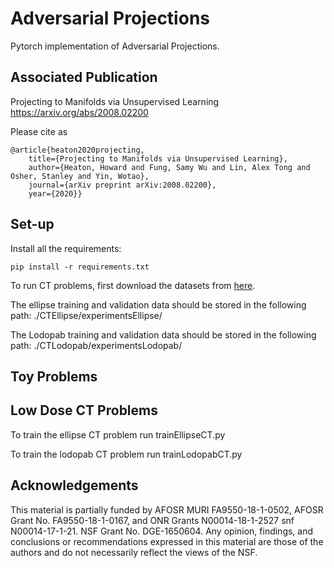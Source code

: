# Adversarial Projections
Pytorch implementation of Adversarial Projections.

## Associated Publication

Projecting to Manifolds via Unsupervised Learning
https://arxiv.org/abs/2008.02200

Please cite as
    
    @article{heaton2020projecting,
        title={Projecting to Manifolds via Unsupervised Learning},
        author={Heaton, Howard and Fung, Samy Wu and Lin, Alex Tong and Osher, Stanley and Yin, Wotao},
        journal={arXiv preprint arXiv:2008.02200},
        year={2020}}

## Set-up

Install all the requirements:
```
pip install -r requirements.txt 
```

To run CT problems, first download the datasets from [here](https://drive.google.com/drive/folders/19ZDAutGypx4kkqMolLpSUUnN8C8JWcYd?usp=sharing).

The ellipse training and validation data should be stored in the following path: ./CTEllipse/experimentsEllipse/

The Lodopab training and validation data should be stored in the following path: ./CTLodopab/experimentsLodopab/ 


## Toy Problems



## Low Dose CT Problems

To train the ellipse CT problem run trainEllipseCT.py

To train the lodopab CT problem run trainLodopabCT.py


## Acknowledgements

This material is partially funded by AFOSR MURI FA9550-18-1-0502, AFOSR Grant No. FA9550-18-1-0167, and ONR Grants N00014-18-1-2527 snf N00014-17-1-21. 
NSF Grant No. DGE-1650604. Any opinion, findings, and conclusions or recommendations expressed in this material are those of the authors and do not necessarily reflect the views of the NSF.




